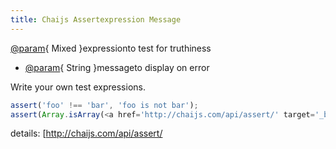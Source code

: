 ```yaml
---
title: Chaijs Assertexpression Message
---
```

[@param](/users/param){ Mixed }expressionto test for truthiness
- [@param](/users/param){ String }messageto display on error

Write your own test expressions.

```js
assert('foo' !== 'bar', 'foo is not bar');
assert(Array.isArray(<a href='http://chaijs.com/api/assert/' target='_blank' rel='nofollow'>]), 'empty arrays are arrays');
```

details: [http://chaijs.com/api/assert/</a>
